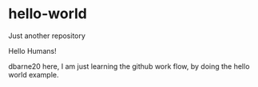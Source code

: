 # hello-world
Just another repository

Hello Humans!

dbarne20 here, I am just learning the github work flow, by doing the hello world example.
